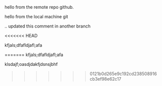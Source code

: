 hello from the remote repo github. 

hello from the local machine git


.. updated this comment in another branch 





<<<<<<< HEAD


kfjals;dfafldjafl;afa

=======
kfjals;dfafldjafl;afa






klsdajf;oasdjdakfjdsnsjbhf
>>>>>>> 0121b0d265e9c192cd238508916cb3ef98e62c17
